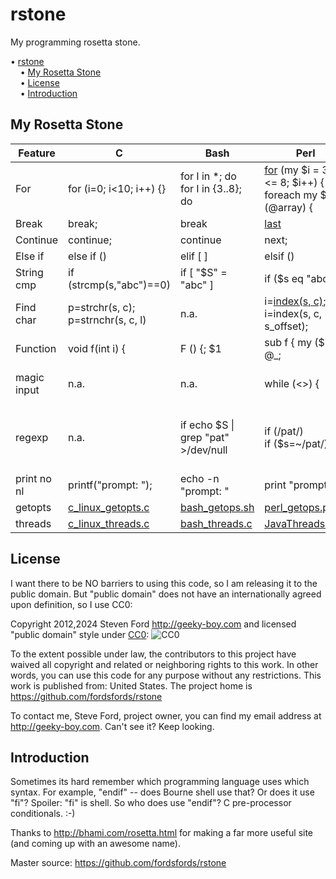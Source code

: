 # rstone
My programming rosetta stone.

<!-- mdtoc-start -->
&bull; [rstone](#rstone)  
&nbsp;&nbsp;&nbsp;&nbsp;&bull; [My Rosetta Stone](#my-rosetta-stone)  
&nbsp;&nbsp;&nbsp;&nbsp;&bull; [License](#license)  
&nbsp;&nbsp;&nbsp;&nbsp;&bull; [Introduction](#introduction)  
<!-- TOC created by '../mdtoc/mdtoc.pl README.md' (see https://github.com/fordsfords/mdtoc) -->
<!-- mdtoc-end -->

## My Rosetta Stone

Feature | C | Bash | Perl | Python
--------|---|------|------|-------
For     | for (i=0; i<10; i++) {} | for I in *; do <br> for I in {3..8}; do | [for](https://perldoc.perl.org/perlsyn#For-Loops) (my $i = 3; $i <= 8; $i++) { <br> foreach my $i (@array) { | for i in array
Break   | break; | break | [last](https://perldoc.perl.org/perlsyn#Loop-Control) | break
Continue| continue; | continue | next; | continue
Else if | else if () | elif [ ] | elsif () | elif
String cmp | if (strcmp(s,"abc")==0) | if [ "$S" = "abc" ] | if ($s eq "abc") | if s == "abc"
Find char | p=strchr(s, c);<br>p=strnchr(s, c, l) | n.a. | i=[index(s, c)](https://perldoc.perl.org/functions/index);<br>i=index(s, c, s_offset);</a> | ???
Function | void f(int i) { | F () {; $1 | sub f { my ($i) = @_; | def f (i)
magic input | n.a. | n.a. | while (<>) { | import fileinput<br>for iline in fileinput.input():
regexp | n.a. | if echo $S \| grep "pat" >/dev/null | if (/pat/)<br>if ($s=~/pat/) | import re<br>mo = re.search(r'pat', s)<br>if mo:
print no nl | printf("prompt: "); | echo -n "prompt: " | print "prompt: "; | print("prompt: ", end='')
getopts | [c_linux_getopts.c](c_linux_getopts.c) | [bash_getops.sh](bash_getops.sh) | [perl_getops.pl](perl_getops.pl) | [python_getops.py](python_getops.py) 
threads | [c_linux_threads.c](c_linux_threads.c) | [bash_threads.c](bash_threads.c) | [JavaThreads.java](JavaThreads.java) | [python_threads.py](python_threads.py) 

## License

I want there to be NO barriers to using this code, so I am releasing it to the public domain.  But "public domain" does not have an internationally agreed upon definition, so I use CC0:

Copyright 2012,2024 Steven Ford http://geeky-boy.com and licensed
"public domain" style under
[CC0](http://creativecommons.org/publicdomain/zero/1.0/):
![CC0](https://licensebuttons.net/p/zero/1.0/88x31.png "CC0")

To the extent possible under law, the contributors to this project have
waived all copyright and related or neighboring rights to this work.
In other words, you can use this code for any purpose without any
restrictions.  This work is published from: United States.  The project home
is https://github.com/fordsfords/rstone

To contact me, Steve Ford, project owner, you can find my email address
at http://geeky-boy.com.  Can't see it?  Keep looking.

## Introduction

Sometimes its hard remember which programming language uses which syntax.
For example, "endif" -- does Bourne shell use that?  Or does it use "fi"?
Spoiler: "fi" is shell.  So who does use "endif"?
C pre-processor conditionals.  :-)

Thanks to http://bhami.com/rosetta.html for making a far more useful site
(and coming up with an awesome name).

Master source: https://github.com/fordsfords/rstone

